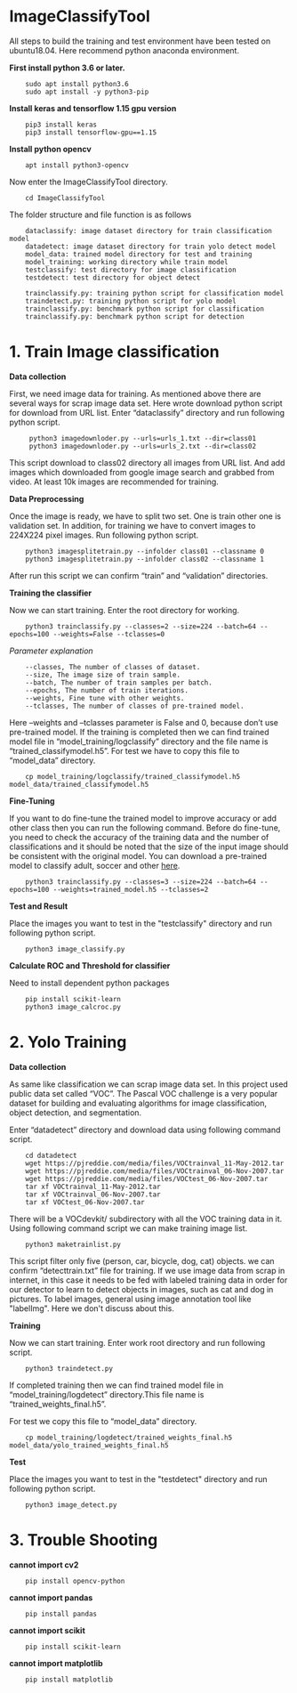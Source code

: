 # ImageClassifyTool

All steps to build the training and test environment have been tested on ubuntu18.04. Here recommend python anaconda environment.

**First install python 3.6 or later.**

```
	sudo apt install python3.6
	sudo apt install -y python3-pip
```
	
**Install keras and tensorflow 1.15 gpu version**

```
	pip3 install keras
	pip3 install tensorflow-gpu==1.15
```

**Install python opencv**

```	
	apt install python3-opencv
```
Now enter the ImageClassifyTool directory.

```
	cd ImageClassifyTool
```
 The folder structure and file function is as follows
 
```
	dataclassify: image dataset directory for train classification model 
	datadetect: image dataset directory for train yolo detect model 
	model_data: trained model directory for test and training
	model_training: working directory while train model
	testclassify: test directory for image classification
	testdetect: test directory for object detect

	trainclassify.py: training python script for classification model
	traindetect.py: training python script for yolo model
	trainclassify.py: benchmark python script for classification
	trainclassify.py: benchmark python script for detection
```

# 1. Train Image classification


**Data collection**

First, we need image data for training. As mentioned above there are several ways for scrap image data set. Here wrote download python script for download from URL list.
Enter “dataclassify” directory and run following python script.

```
	 python3 imagedownloder.py --urls=urls_1.txt --dir=class01
	 python3 imagedownloder.py --urls=urls_2.txt --dir=class02
```
 
This script download to class02 directory all images from URL list.
And add images which downloaded from google image search and grabbed from video.
At least 10k images are recommended for training.

**Data Preprocessing**

Once the image is ready, we have to split two set. One is train other one is validation set.
In addition, for training we have to convert images to 224X224 pixel images. 
Run following python script.

```
	python3 imagesplitetrain.py --infolder class01 --classname 0
	python3 imagesplitetrain.py --infolder class02 --classname 1
```

After run this script we can confirm “train” and “validation” directories.

**Training the classifier**

Now we can start training. Enter the root directory for working.

```
	python3 trainclassify.py --classes=2 --size=224 --batch=64 --epochs=100 --weights=False --tclasses=0
```

*Parameter explanation*

```
	--classes, The number of classes of dataset.
	--size, The image size of train sample.
	--batch, The number of train samples per batch.
	--epochs, The number of train iterations.
	--weights, Fine tune with other weights.
	--tclasses, The number of classes of pre-trained model.
```	

Here –weights and –tclasses parameter is False and 0, because don’t use pre-trained model.
If the training is completed then we can find trained model file in “model_training/logclassify” directory and 
the file name is “trained_classifymodel.h5”.
For test we have to copy this file to “model_data” directory.

```
	cp model_training/logclassify/trained_classifymodel.h5 model_data/trained_classifymodel.h5
```

**Fine-Tuning**

If you want to do fine-tune the trained model to improve accuracy or add other class then you can run the following command.
Before do fine-tune, you need to check the accuracy of the training data and the number of classifications and  it should be noted that the size of the input image should be consistent with the original model. You can download a pre-trained model to classify adult, soccer and other [here](https://drive.google.com/file/d/1_DLrSE2ebeexrgOEds-3Od45Nq_KLQlz/view?usp=sharing).

```
	python3 trainclassify.py --classes=3 --size=224 --batch=64 --epochs=100 --weights=trained_model.h5 --tclasses=2
```

**Test and Result**

Place the images you want to test in the "testclassify" directory and run following python script.

```
	python3 image_classify.py
```

**Calculate ROC and Threshold for classifier**

Need to install dependent python packages

```
	pip install scikit-learn
	python3 image_calcroc.py
```


# 2. Yolo Training


**Data collection**

As same like classification we can scrap image data set. 
In this project used public data set called “VOC”. The Pascal VOC challenge is a very popular dataset for building and evaluating algorithms for image classification, object detection, and segmentation.

Enter “datadetect” directory and download data using following command script.

```
	cd datadetect
	wget https://pjreddie.com/media/files/VOCtrainval_11-May-2012.tar
	wget https://pjreddie.com/media/files/VOCtrainval_06-Nov-2007.tar
	wget https://pjreddie.com/media/files/VOCtest_06-Nov-2007.tar
	tar xf VOCtrainval_11-May-2012.tar
	tar xf VOCtrainval_06-Nov-2007.tar
	tar xf VOCtest_06-Nov-2007.tar
```

There will be a VOCdevkit/ subdirectory with all the VOC training data in it.
Using following command script we can make training image list.

```
 	python3 maketrainlist.py
```

This script filter only five (person, car, bicycle, dog, cat) objects. 
we can confirm “detecttrain.txt” file for training.
If we use image data from scrap in internet, in this case it needs to be fed with labeled training data in order for our detector to learn to detect objects in images, such as cat and dog in pictures. 
To label images, general using image annotation tool like "labelImg".
Here we don't discuss about this. 

**Training**

Now we can start training. Enter work root directory and run following script.
```
	python3 traindetect.py
```

If completed training then we can find trained model file in  “model_training/logdetect” directory.This file name is “trained_weights_final.h5”. 

For test we copy this file to “model_data” directory.

```
	cp model_training/logdetect/trained_weights_final.h5 model_data/yolo_trained_weights_final.h5
```

**Test**

Place the images you want to test in the "testdetect" directory and run following python script.

```
	python3 image_detect.py
```

# 3. Trouble Shooting

**cannot import cv2**
```
	pip install opencv-python
```
**cannot import pandas**
```
	pip install pandas
```
**cannot import scikit**
```
	pip install scikit-learn
```
**cannot import matplotlib**
```
	pip install matplotlib
```


